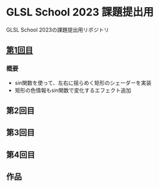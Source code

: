 # GLSL School 2023 課題提出用
GLSL School 2023の課題提出用リポジトリ

## [第1回目](https://ohta1429.github.io/glsl-worls/works01/)
### 概要
- sin関数を使って、左右に揺らめく矩形のシェーダーを実装
- 矩形の色情報もsin関数で変化するエフェクト追加

## 第2回目
## 第3回目
## 第4回目
## 作品